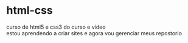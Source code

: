 # html-css
 curso de  html5 e css3 do curso e video                                            
estou aprendendo a criar sites e agora vou gerenciar meus repostorio